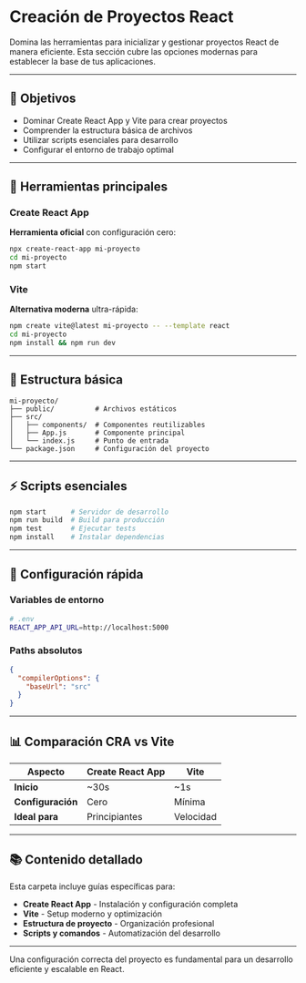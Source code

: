 # Creación de Proyectos React

Domina las herramientas para inicializar y gestionar proyectos React de manera eficiente. Esta sección cubre las opciones modernas para establecer la base de tus aplicaciones.

---

## 🎯 Objetivos

- Dominar Create React App y Vite para crear proyectos
- Comprender la estructura básica de archivos
- Utilizar scripts esenciales para desarrollo
- Configurar el entorno de trabajo optimal

---

## 🚀 Herramientas principales

### Create React App

**Herramienta oficial** con configuración cero:

```bash
npx create-react-app mi-proyecto
cd mi-proyecto
npm start
```

### Vite

**Alternativa moderna** ultra-rápida:

```bash
npm create vite@latest mi-proyecto -- --template react
cd mi-proyecto
npm install && npm run dev
```

---

## 📁 Estructura básica

```plain
mi-proyecto/
├── public/          # Archivos estáticos
├── src/
│   ├── components/  # Componentes reutilizables
│   ├── App.js       # Componente principal
│   └── index.js     # Punto de entrada
└── package.json     # Configuración del proyecto
```

---

## ⚡ Scripts esenciales

```bash
npm start      # Servidor de desarrollo
npm run build  # Build para producción
npm test       # Ejecutar tests
npm install    # Instalar dependencias
```

---

## 🔧 Configuración rápida

### Variables de entorno

```bash
# .env
REACT_APP_API_URL=http://localhost:5000
```

### Paths absolutos

```json
{
  "compilerOptions": {
    "baseUrl": "src"
  }
}
```

---

## 📊 Comparación CRA vs Vite

| Aspecto           | Create React App | Vite      |
| ----------------- | ---------------- | --------- |
| **Inicio**        | ~30s             | ~1s       |
| **Configuración** | Cero             | Mínima    |
| **Ideal para**    | Principiantes    | Velocidad |

---

## 📚 Contenido detallado

Esta carpeta incluye guías específicas para:

- **Create React App** - Instalación y configuración completa
- **Vite** - Setup moderno y optimización
- **Estructura de proyecto** - Organización profesional
- **Scripts y comandos** - Automatización del desarrollo

---

Una configuración correcta del proyecto es fundamental para un desarrollo eficiente y escalable en React.
